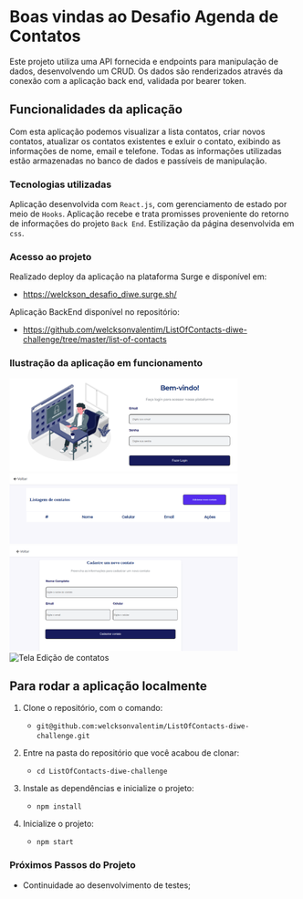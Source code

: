 # Boas vindas ao Desafio Agenda de Contatos

Este projeto utiliza uma API fornecida e endpoints para manipulação de dados, desenvolvendo um CRUD. Os dados são renderizados através da conexão com a aplicação back end, validada por bearer token.

## Funcionalidades da aplicação

Com esta aplicação podemos visualizar a lista contatos, criar novos contatos, atualizar os contatos existentes e exluir o contato, exibindo as informações de nome, email e telefone.
Todas as informações utilizadas estão armazenadas no banco de dados e passíveis de manipulação.

### Tecnologias utilizadas

Aplicação desenvolvida com `React.js`, com gerenciamento de estado por meio de `Hooks`.
Aplicação recebe e trata promisses proveniente do retorno de informações do projeto `Back End`.
Estilização da página desenvolvida em `css`.

### Acesso ao projeto

Realizado deploy da aplicação na plataforma Surge e disponível em:
* https://welckson_desafio_diwe.surge.sh/

Aplicação BackEnd disponível no repositório:
* https://github.com/welcksonvalentim/ListOfContacts-diwe-challenge/tree/master/list-of-contacts


### Ilustração da aplicação em funcionamento

<img alt="Tela Login" width=400px src="src/Images/login.png" />
<img alt="Tela Lista de contados" width=400px src="src/Images/listOfContacts.png" />
<img alt="Tela Criação de contatos" width=400px src="src/Images/addContact.png" />
<img alt="Tela Edição de contatos" width=400px src="src/Images/editContac.png" />

## Para rodar a aplicação localmente

1. Clone o repositório, com o comando:
    * `git@github.com:welcksonvalentim/ListOfContacts-diwe-challenge.git`

2. Entre na pasta do repositório que você acabou de clonar:
    * `cd ListOfContacts-diwe-challenge`

3. Instale as dependências e inicialize o projeto:
    * `npm install`

4. Inicialize o projeto:
    * `npm start`

### Próximos Passos do Projeto

* Continuidade ao desenvolvimento de testes;


